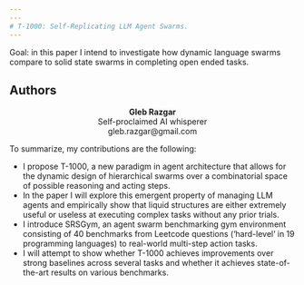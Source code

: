 ```yaml
---
---
# T-1000: Self-Replicating LLM Agent Swarms.
---
```

Goal: in this paper I intend to investigate how dynamic language swarms compare to solid state swarms in completing open ended tasks.

## Authors

<div align="center">
	<strong>Gleb Razgar</strong><br>
</div>
<div align="center">
	Self-proclaimed AI whisperer  
</div>
<div align="center">
	gleb.razgar@gmail.com  
</div>

To summarize, my contributions are the following:
- I propose T-1000, a new paradigm in agent architecture that allows for the dynamic design of hierarchical swarms over a combinatorial space of possible reasoning and acting steps.
- In the paper I will explore this emergent property of managing LLM agents and empirically show that liquid structures are either extremely useful or useless at executing complex tasks without any prior trials.
- I introduce SRSGym, an agent swarm benchmarking gym environment consisting of 40 benchmarks from Leetcode questions (‘hard-level‘ in 19 programming languages) to real-world multi-step action tasks.
- I will attempt to show whether T-1000 achieves improvements over strong baselines across several tasks and whether it achieves state-of-the-art results on various benchmarks.
